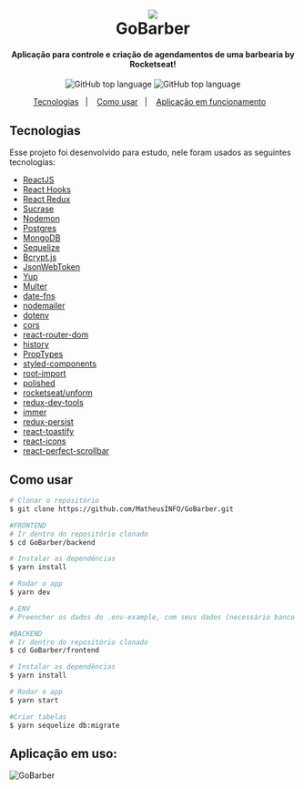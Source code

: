 <h1 align="center">
        <img src="https://user-images.githubusercontent.com/48860569/84836918-2b8dd400-b00d-11ea-83bc-f164e9d76c49.png"/>
        <br>
        GoBarber
  </h1>

  <h4 align="center">
            Aplicação para controle e criação de agendamentos de uma barbearia by Rocketseat! 
          </h4>
          <p align="center">
            <img alt="GitHub top language" src="https://user-images.githubusercontent.com/48860569/84838439-d6ec5800-b010-11ea-8d75-ce56d3d3108b.png">
            <img alt="GitHub top language" src="https://user-images.githubusercontent.com/48860569/84838441-d784ee80-b010-11ea-8825-3555f4133663.png">
          </p>

  <p align="center">
            <a href="#tecnologias">Tecnologias</a>&nbsp;&nbsp;&nbsp;|&nbsp;&nbsp;&nbsp;
            <a href="#como-usar">Como usar</a>&nbsp;&nbsp;&nbsp;|&nbsp;&nbsp;&nbsp;
            <a href="#aplicação-em-uso">Aplicação em funcionamento</a>&nbsp;&nbsp;&nbsp;
  </p>

  ## Tecnologias

  Esse projeto foi desenvolvido para estudo, nele foram usados as seguintes tecnologias:

  
  -  [ReactJS](https://reactjs.org/)
  -  [React Hooks](https://github.com/rehooks/awesome-react-hooks)
  -  [React Redux](https://github.com/reduxjs/react-redux)
  -  [Sucrase](https://github.com/alangpierce/sucrase)
  -  [Nodemon](https://github.com/remy/nodemon)
  -  [Postgres](https://github.com/postgres/postgres/)
  -  [MongoDB](https://github.com/mongodb/mongo)
  -  [Sequelize](https://github.com/sequelize/sequelize)
  -  [Bcrypt.js](https://github.com/kelektiv/node.bcrypt.js/)
  -  [JsonWebToken](https://github.com/auth0/node-jsonwebtoken)
  -  [Yup](https://github.com/jquense/yup)
  -  [Multer](https://github.com/expressjs/multer)
  -  [date-fns](https://github.com/date-fns/date-fns)
  -  [nodemailer](https://github.com/nodemailer/nodemailer)
  -  [dotenv](https://github.com/motdotla/dotenv)
  -  [cors](https://github.com/expressjs/cors)
  -  [react-router-dom](https://github.com/ReactTraining/react-router/tree/master/packages/react-router-dom)
  -  [history](https://github.com/ReactTraining/history)
  -  [PropTypes](https://github.com/facebook/prop-types)
  -  [styled-components](https://github.com/styled-components/styled-components)
  -  [root-import](https://github.com/entwicklerstube/babel-plugin-root-import)
  -  [polished](https://github.com/styled-components/polished)
  -  [rocketseat/unform](https://github.com/Rocketseat/unform)
  -  [redux-dev-tools](https://github.com/reduxjs/redux-devtools)
  -  [immer](https://github.com/immerjs/immer)
  -  [redux-persist](https://github.com/rt2zz/redux-persist)
  -  [react-toastify](https://github.com/fkhadra/react-toastify)
  -  [react-icons](https://github.com/react-icons/react-icons)
  -  [react-perfect-scrollbar](https://github.com/goldenyz/react-perfect-scrollbar)

  ## Como usar

  ```bash
  # Clonar o repositório
  $ git clone https://github.com/MatheusINFO/GoBarber.git

  #FRONTEND
  # Ir dentro do repositório clonado
  $ cd GoBarber/backend

  # Instalar as dependências
  $ yarn install

  # Rodar o app
  $ yarn dev  

  #.ENV
  # Preencher os dados do .env-example, com seus dados (necessário banco postgres/mongodb)

  #BACKEND
  # Ir dentro do repositório clonado
  $ cd GoBarber/frontend

  # Instalar as dependências
  $ yarn install

  # Rodar o app
  $ yarn start

  #Criar tabelas
  $ yarn sequelize db:migrate
```

## Aplicação em uso:

<img src="https://user-images.githubusercontent.com/48860569/84837237-fdf55a80-b00d-11ea-8eed-f75c7b230f72.jpg" alt="GoBarber">
